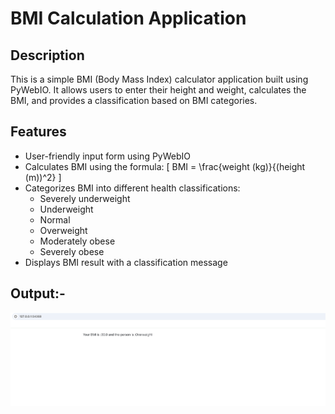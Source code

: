 # BMI Calculation Application

## Description
This is a simple BMI (Body Mass Index) calculator application built using PyWebIO. It allows users to enter their height and weight, calculates the BMI, and provides a classification based on BMI categories.

## Features
- User-friendly input form using PyWebIO
- Calculates BMI using the formula:
  \[
  BMI = \frac{weight (kg)}{(height (m))^2}
  \]
- Categorizes BMI into different health classifications:
  - Severely underweight
  - Underweight
  - Normal
  - Overweight
  - Moderately obese
  - Severely obese
- Displays BMI result with a classification message

## Output:- 



![alt text](image.png)
